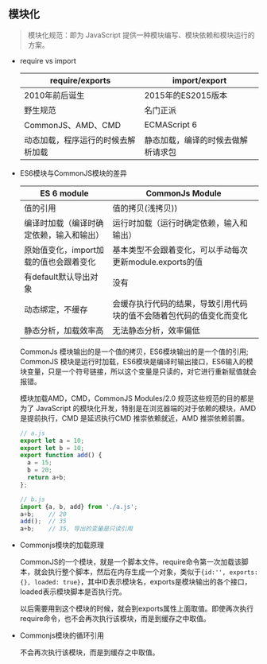 ## 模块化

  > 模块化规范：即为 JavaScript 提供一种模块编写、模块依赖和模块运行的方案。

* require vs import

  | require/exports | import/export |
  |-----------------|---------------|
  |  2010年前后诞生   | 2015年的ES2015版本 |
  |      野生规范     |    名门正派      |
  | CommonJS、AMD、CMD |   ECMAScript 6 |
  | 动态加载，程序运行的时候去解析加载 | 静态加载，编译的时候去做解析请求包 |


* ES6模块与CommonJS模块的差异

  |           ES 6 module       |         CommonJs Module          |
  |-----------------------------|----------------------------------|
  |          值的引用             |         值的拷贝(浅拷贝))          |
  |  编译时加载（编译时确定依赖，输入和输出） |  运行时加载（运行时确定依赖，输入和输出） |
  | 原始值变化，import加载的值也会跟着变化 | 基本类型不会跟着变化，可以手动每次更新module.exports的值 |
  |       有default默认导出对象     |             没有                 |
  |       动态绑定，不缓存       | 会缓存执行代码的结果，导致引用代码块的值不会随着包代码的值变化而变化 |
  |       静态分析，加载效率高        |         无法静态分析，效率偏低      |


  CommonJs 模块输出的是一个值的拷贝，ES6模块输出的是一个值的引用; CommonJS 模块是运行时加载，ES6模块是编译时输出接口，ES6输入的模块变量，只是一个符号链接，所以这个变量是只读的，对它进行重新赋值就会报错。
  
  模块加载AMD，CMD，CommonJS Modules/2.0 规范这些规范的目的都是为了 JavaScript 的模块化开发，特别是在浏览器端的对于依赖的模块，AMD 是提前执行，CMD 是延迟执行CMD 推崇依赖就近，AMD 推崇依赖前置。

  ```js
  // a.js
  export let a = 10;
  export let b = 10;
  export function add() {
    a = 15;
    b = 20;
    return a+b;
  };

  // b.js
  import {a, b, add} from './a.js';
  a+b;    // 20
  add();  // 35
  a+b;    // 35, 导出的变量是只读引用
  ```

* Commonjs模块的加载原理

  CommonJS的一个模块，就是一个脚本文件。require命令第一次加载该脚本，就会执行整个脚本，然后在内存生成一个对象，类似于`{id:'', exports: {}, loaded: true}`，其中ID表示模块名，exports是模块输出的各个接口，loaded表示模块脚本是否执行完。

  以后需要用到这个模块的时候，就会到exports属性上面取值。即使再次执行require命令，也不会再次执行该模块，而是到缓存之中取值。

* Commonjs模块的循环引用

  不会再次执行该模块，而是到缓存之中取值。

